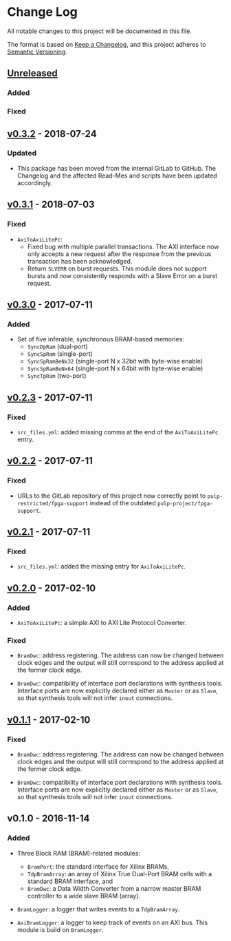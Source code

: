# Change Log

All notable changes to this project will be documented in this file.

The format is based on [Keep a Changelog](http://keepachangelog.com/), and this project adheres to
[Semantic Versioning](http://semver.org).

## [Unreleased]

### Added

### Fixed

## [v0.3.2] - 2018-07-24

### Updated

- This package has been moved from the internal GitLab to GitHub.  The Changelog and the affected
  Read-Mes and scripts have been updated accordingly.

## [v0.3.1] - 2018-07-03

### Fixed

- `AxiToAxiLitePc`:
  - Fixed bug with multiple parallel transactions.  The AXI interface now only accepts a new request
    after the response from the previous transaction has been acknowledged.
  - Return `SLVERR` on burst requests.  This module does not support bursts and now consistently
    responds with a Slave Error on a burst request.

## [v0.3.0] - 2017-07-11

### Added

- Set of five inferable, synchronous BRAM-based memories:
  - `SyncDpRam` (dual-port)
  - `SyncSpRam` (single-port)
  - `SyncSpRamBeNx32` (single-port N x 32bit with byte-wise enable)
  - `SyncSpRamBeNx64` (single-port N x 64bit with byte-wise enable)
  - `SyncTpRam` (two-port)

## [v0.2.3] - 2017-07-11

### Fixed

- `src_files.yml`: added missing comma at the end of the `AxiToAxiLitePc` entry.

## [v0.2.2] - 2017-07-11

### Fixed

- URLs to the GitLab repository of this project now correctly point to
  `pulp-restricted/fpga-support` instead of the outdated `pulp-project/fpga-support`.

## [v0.2.1] - 2017-07-11

### Fixed

- `src_files.yml`: added the missing entry for `AxiToAxiLitePc`.

## [v0.2.0] - 2017-02-10

### Added

- `AxiToAxiLitePc`: a simple AXI to AXI Lite Protocol Converter.

### Fixed

- `BramDwc`: address registering.  The address can now be changed between clock edges and the output
  will still correspond to the address applied at the former clock edge.

- `BramDwc`: compatibility of interface port declarations with synthesis tools.  Interface ports are
  now explicitly declared either as `Master` or as `Slave`, so that synthesis tools will not infer
  `inout` connections.

## [v0.1.1] - 2017-02-10

### Fixed

- `BramDwc`: address registering.  The address can now be changed between clock edges and the output
  will still correspond to the address applied at the former clock edge.

- `BramDwc`: compatibility of interface port declarations with synthesis tools.  Interface ports are
  now explicitly declared either as `Master` or as `Slave`, so that synthesis tools will not infer
  `inout` connections.

## v0.1.0 - 2016-11-14

### Added

- Three Block RAM (BRAM)-related modules:
  - `BramPort`: the standard interface for Xilinx BRAMs,
  - `TdpBramArray`: an array of Xilinx True Dual-Port BRAM cells with a standard BRAM interface, and
  - `BramDwc`: a Data Width Converter from a narrow master BRAM controller to a wide slave BRAM
    (array).

- `BramLogger`: a logger that writes events to a `TdpBramArray`.

- `AxiBramLogger`: a logger to keep track of events on an AXI bus.  This module is build on
  `BramLogger`.

[Unreleased]: https://github.com/pulp-platform/fpga-support/compare/v0.3.2...HEAD
[v0.3.2]: https://github.com/pulp-platform/fpga-support/compare/v0.3.1...v0.3.2
[v0.3.1]: https://github.com/pulp-platform/fpga-support/compare/v0.3.0...v0.3.1
[v0.3.0]: https://github.com/pulp-platform/fpga-support/compare/v0.2.3...v0.3.0
[v0.2.3]: https://github.com/pulp-platform/fpga-support/compare/v0.2.2...v0.2.3
[v0.2.2]: https://github.com/pulp-platform/fpga-support/compare/v0.2.1...v0.2.2
[v0.2.1]: https://github.com/pulp-platform/fpga-support/compare/v0.2.0...v0.2.1
[v0.2.0]: https://github.com/pulp-platform/fpga-support/compare/v0.1.0...v0.2.0
[v0.1.1]: https://github.com/pulp-platform/fpga-support/compare/v0.1.0...v0.1.1
